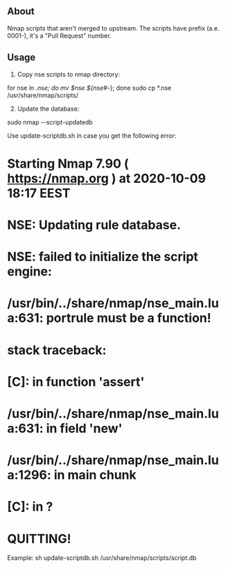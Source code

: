 About
-----

Nmap scripts that aren't merged to upstream.
The scripts have prefix (a.e. 0001-), it's a "Pull Request" number.


Usage
-----

1. Copy nse scripts to nmap directory:

for nse in *.nse; do mv $nse ${nse#*-}; done
sudo cp *.nse /usr/share/nmap/scripts/

2. Update the database:

sudo nmap --script-updatedb

Use update-scriptdb.sh in case you get the following error:

# Starting Nmap 7.90 ( https://nmap.org ) at 2020-10-09 18:17 EEST
# NSE: Updating rule database.
# NSE: failed to initialize the script engine:
# /usr/bin/../share/nmap/nse_main.lua:631: portrule must be a function!
# stack traceback:
#   [C]: in function 'assert'
#   /usr/bin/../share/nmap/nse_main.lua:631: in field 'new'
#   /usr/bin/../share/nmap/nse_main.lua:1296: in main chunk
#   [C]: in ?
#
# QUITTING!

Example: sh update-scriptdb.sh /usr/share/nmap/scripts/script.db
